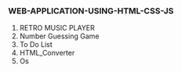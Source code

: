 ### WEB-APPLICATION-USING-HTML-CSS-JS
1. RETRO MUSIC PLAYER
2. Number Guessing Game
3. To Do List
4. HTML_Converter
5. Os 
